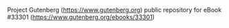 Project Gutenberg (https://www.gutenberg.org) public repository for eBook #33301 (https://www.gutenberg.org/ebooks/33301)
